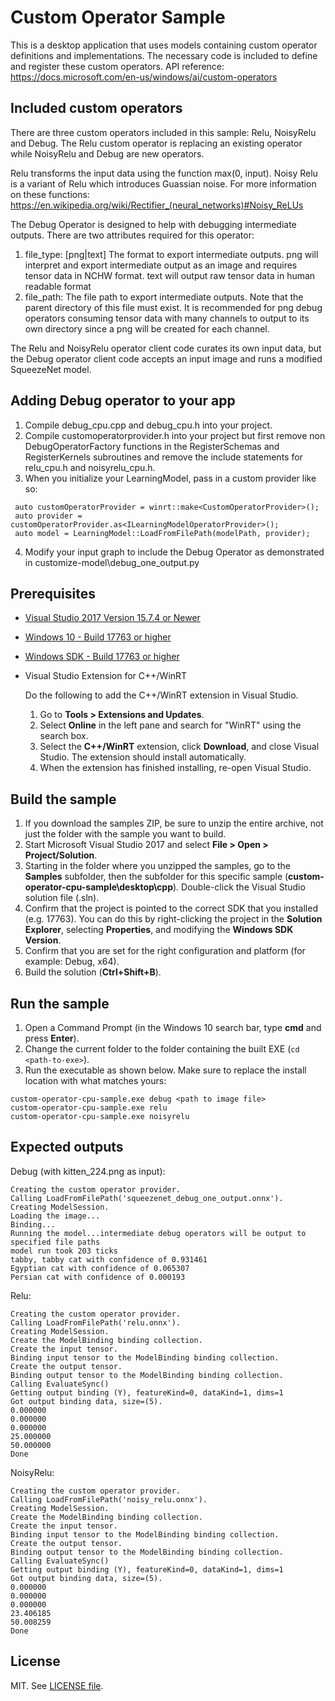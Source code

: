 # Custom Operator Sample

This is a desktop application that uses models containing custom operator definitions and implementations.
The necessary code is included to define and register these custom operators. API reference:  https://docs.microsoft.com/en-us/windows/ai/custom-operators

## Included custom operators
There are three custom operators included in this sample: Relu, NoisyRelu and Debug.
The Relu custom operator is replacing an existing operator while NoisyRelu and Debug are new operators.

Relu transforms the input data using the function max(0, input). Noisy Relu is a variant of Relu which introduces Guassian noise.
For more information on these functions: https://en.wikipedia.org/wiki/Rectifier_(neural_networks)#Noisy_ReLUs

The Debug Operator is designed to help with debugging intermediate outputs.
There are two attributes required for this operator:
  1. file_type: [png|text] The format to export intermediate outputs.
		png will interpret and export intermediate output as an image and requires tensor data in NCHW format.
		text will output raw tensor data in human readable format
  2. file_path: The file path to export intermediate outputs. Note that the parent directory of this file must exist. 
		It is recommended for png debug operators consuming tensor data with many channels to output to its own directory since a png will be created for each channel.

The Relu and NoisyRelu operator client code curates its own input data, but the Debug operator client code accepts an input image and runs a modified SqueezeNet model.

## Adding Debug operator to your app
1. Compile debug_cpu.cpp and debug_cpu.h into your project.
2. Compile customoperatorprovider.h into your project but first remove non DebugOperatorFactory functions in the RegisterSchemas and RegisterKernels subroutines and remove the include statements for relu_cpu.h and noisyrelu_cpu.h.
3. When you initialize your LearningModel, pass in a custom provider like so:
```
 auto customOperatorProvider = winrt::make<CustomOperatorProvider>();
 auto provider = customOperatorProvider.as<ILearningModelOperatorProvider>();
 auto model = LearningModel::LoadFromFilePath(modelPath, provider);
```
4. Modify your input graph to include the Debug Operator as demonstrated in customize-model\debug_one_output.py

## Prerequisites

- [Visual Studio 2017 Version 15.7.4 or Newer](https://developer.microsoft.com/en-us/windows/downloads)
- [Windows 10 - Build 17763 or higher](https://www.microsoft.com/en-us/software-download/windowsinsiderpreviewiso)
- [Windows SDK - Build 17763 or higher](https://www.microsoft.com/en-us/software-download/windowsinsiderpreviewSDK)
- Visual Studio Extension for C++/WinRT

  Do the following to add the C++/WinRT extension in Visual Studio.
  1. Go to **Tools > Extensions and Updates**. 
  2. Select **Online** in the left pane and search for "WinRT" using the search box.
  3. Select the **C++/WinRT** extension, click **Download**, and close Visual Studio. The extension should install automatically.
  4. When the extension has finished installing, re-open Visual Studio.

## Build the sample

1. If you download the samples ZIP, be sure to unzip the entire archive, not just the folder with the sample you want to build.
2. Start Microsoft Visual Studio 2017 and select **File > Open > Project/Solution**.
3. Starting in the folder where you unzipped the samples, go to the **Samples** subfolder, then the subfolder for this specific sample (**custom-operator-cpu-sample\desktop\cpp**). Double-click the Visual Studio solution file (.sln).
4. Confirm that the project is pointed to the correct SDK that you installed (e.g. 17763). You can do this by right-clicking the project in the **Solution Explorer**, selecting **Properties**, and modifying the **Windows SDK Version**.
5. Confirm that you are set for the right configuration and platform (for example: Debug, x64).
6. Build the solution (**Ctrl+Shift+B**).

## Run the sample

1. Open a Command Prompt (in the Windows 10 search bar, type **cmd** and press **Enter**).
2. Change the current folder to the folder containing the built EXE (`cd <path-to-exe>`).
3. Run the executable as shown below. Make sure to replace the install location with what matches yours:
  ```
  custom-operator-cpu-sample.exe debug <path to image file>
  custom-operator-cpu-sample.exe relu
  custom-operator-cpu-sample.exe noisyrelu
  ```

## Expected outputs
  Debug (with kitten_224.png as input): 
  ```
  Creating the custom operator provider.
  Calling LoadFromFilePath('squeezenet_debug_one_output.onnx').
  Creating ModelSession.
  Loading the image...
  Binding...
  Running the model...intermediate debug operators will be output to specified file paths
  model run took 203 ticks
  tabby, tabby cat with confidence of 0.931461
  Egyptian cat with confidence of 0.065307
  Persian cat with confidence of 0.000193
  ```
  Relu:
  ```
  Creating the custom operator provider.
  Calling LoadFromFilePath('relu.onnx').
  Creating ModelSession.
  Create the ModelBinding binding collection.
  Create the input tensor.
  Binding input tensor to the ModelBinding binding collection.
  Create the output tensor.
  Binding output tensor to the ModelBinding binding collection.
  Calling EvaluateSync()
  Getting output binding (Y), featureKind=0, dataKind=1, dims=1
  Got output binding data, size=(5).
  0.000000
  0.000000
  0.000000
  25.000000
  50.000000
  Done
  ```
  NoisyRelu:
  ```
  Creating the custom operator provider.
  Calling LoadFromFilePath('noisy_relu.onnx').
  Creating ModelSession.
  Create the ModelBinding binding collection.
  Create the input tensor.
  Binding input tensor to the ModelBinding binding collection.
  Create the output tensor.
  Binding output tensor to the ModelBinding binding collection.
  Calling EvaluateSync()
  Getting output binding (Y), featureKind=0, dataKind=1, dims=1
  Got output binding data, size=(5).
  0.000000
  0.000000
  0.000000
  23.406185
  50.008259
  Done
  ```

## License

MIT. See [LICENSE file](https://github.com/Microsoft/Windows-Machine-Learning/blob/master/LICENSE).
